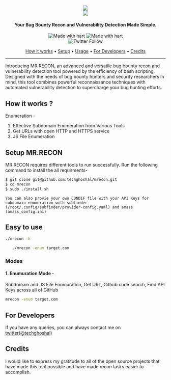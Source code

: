<h1 align="center">
    <a href="https://www.youtube.com/@techghoshal"><img src="https://github.com/techghoshal/Fix-Grub-Boot-Menu/assets/85815644/26ed3a3f-a1e6-452c-b2ac-cac5c3d7478e"></a>
  <br>
  <a href="https://www.youtube.com/@techghoshal"><img src="https://github-production-user-asset-6210df.s3.amazonaws.com/85815644/238946831-ee038dec-c7e7-4b03-afd1-3bd822cedbeb.png"></a>
<h4 align="center">Your Bug Bounty Recon and Vulnerability Detection Made Simple.</h4>

<p align="center">
<a><img title="Made with hart" src="https://img.shields.io/badge/Made%20with-%E2%9D%A4-red"></a>
<a><img title="Made with hart" src="https://img.shields.io/badge/release-v0.0.2-blue"></a>
<br>
<img alt="Twitter Follow" src="https://img.shields.io/twitter/follow/techghoshal?style=social">
</p>


<p align="center">
  <a href="#how-it-works-">How it works</a> •
  <a href="#Setup-mrrecon">Setup</a> •
  <a href="#easy-usage">Usage</a> •
  <a href="#for-developers">For Developers</a> •
  <a href="#credits">Credits</a> 
</p>
  
 ---

Introducing MR.RECON, an advanced and versatile bug bounty recon and vulnerability detection tool powered by the efficiency of bash scripting. Designed with the needs of bug bounty hunters and security researchers in mind, this tool combines powerful reconnaissance techniques with automated vulnerability detection to supercharge your bug hunting efforts.
  
  
  
## How it works ?

Enumeration - 
1. Effective Subdomain Enumeration from Various Tools
2. Get URLs with open HTTP and HTTPS service
3. JS File Enumeration

  
## Setup MR.RECON

MR.RECON requires different tools to run successfully. Run the following command to install the all requirments-

```bash
$ git clone git@github.com:techghoshal/mrecon.git
$ cd mrecon
$ sudo ./install.sh
```
  
`You can also provie your own CONDIF file with your API Keys for subdomain enumeration with subfinder (/root/.config/subfinder/provider-config.yaml) and amass (amass_config.ini)`
  
 ## Easy to use

```bash
./mrecon -h
```
```bash
   ./mrecon -enum target.com
  ```

  
### Modes
#### 1. Enumuration Mode - 
Subdomain and JS File Enumuration, Get URL, Github code search, Find API Keys across all of GitHub
```bash
mrecon -enum target.com
```

## For Developers
If you have any queries, you can always contact me on <a href="https://twitter.com/techghoshal">twitter(@techghoshal)</a>
  

## Credits
I would like to express my gratitude to all of the open source projects that have made this tool possible and have made recon tasks easier to accomplish.
  

  
  
